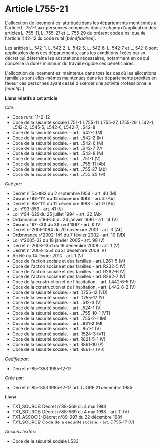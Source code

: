# Article L755-21

L'allocation de logement est attribuée dans les départements mentionnés à l'article L. 751-1 aux personnes comprises dans le
champ d'application des articles L. 755-11, L. 755-27 et L. 755-29 du présent code ainsi que de l'article 1142-12 du code
rural [*bénéficiaires*]. 

Les articles L. 542-1, L. 542-2, L. 542-5, L. 542-6, L. 542-7 et L. 542-8 sont applicables dans ces départements, dans les
conditions fixées par un décret qui détermine les adaptations nécessaires, notamment en ce qui concerne la durée minimum du
travail exigible des bénéficiaires. 

L'allocation de logement est maintenue dans tous les cas où les allocations familiales sont elles-mêmes maintenues dans les
départements précités en faveur des personnes ayant cessé d'exercer une activité professionnelle [*inactifs.*]

**Liens relatifs à cet article**

_Cite_:

  - Code rural 1142-12
  - Code de la sécurité sociale L751-1, L755-11, L755-27, L755-29, L542-1, L542-2, L545-5, L542-6, L542-7, L542-8
  - Code de la sécurité sociale. - art. L542-1 (M)
  - Code de la sécurité sociale. - art. L542-2 (M)
  - Code de la sécurité sociale. - art. L542-6 (M)
  - Code de la sécurité sociale. - art. L542-7 (V)
  - Code de la sécurité sociale. - art. L542-8 (M)
  - Code de la sécurité sociale. - art. L751-1 (V)
  - Code de la sécurité sociale. - art. L755-11 (Ab)
  - Code de la sécurité sociale. - art. L755-27 (Ab)
  - Code de la sécurité sociale. - art. L755-29 (M)

_Cité par_:

  - Décret n°54-883 du 2 septembre 1954 - art. 40 (M)
  - Décret n°88-1111 du 12 décembre 1988 - art. 8 (Ab)
  - Décret n°88-1111 du 12 décembre 1988 - art. 9 (Ab)
  - Loi n°93-859 - art. 41 (V)
  - Loi n°94-629 du 25 juillet 1994 - art. 22 (Ab)
  - Ordonnance n°96-50 du 24 janvier 1996 - art. 14 (V)
  - Décret n°97-426 du 28 avril 1997 - art. 6 (V)
  - Décret n°2001-1084 du 20 novembre 2001 - art. 3 (Ab)
  - Ordonnance n°2002-149 du 7 février 2002 - art. 10 (VD)
  - Loi n°2005-32 du 18 janvier 2005 - art. 98 (V)
  - Décret n°2008-1351 du 19 décembre 2008 - art. 1 (V)
  - Décret n°2008-1554 du 31 décembre 2008 (V)
  - Arrêté du 14 février 2013 - art. 1 (V)
  - Code de l'action sociale et des familles - art. L261-5 (M)
  - Code de l'action sociale et des familles - art. R232-5 (V)
  - Code de l'action sociale et des familles - art. R262-6 (V)
  - Code de l'action sociale et des familles - art. R262-7 (V)
  - Code de la construction et de l'habitation. - art. L442-6-5 (V)
  - Code de la construction et de l'habitation. - art. L442-8-2 (V)
  - Code de la sécurité sociale. - art. D755-12 (VD)
  - Code de la sécurité sociale. - art. D755-17 (V)
  - Code de la sécurité sociale. - art. L512-3 (V)
  - Code de la sécurité sociale. - art. L524-1 (V)
  - Code de la sécurité sociale. - art. L755-10-1 (VT)
  - Code de la sécurité sociale. - art. L755-2-1 (M)
  - Code de la sécurité sociale. - art. L831-2 (M)
  - Code de la sécurité sociale. - art. L851-1 (V)
  - Code de la sécurité sociale. - art. R524-3 (VT)
  - Code de la sécurité sociale. - art. R821-5-1 (V)
  - Code de la sécurité sociale. - art. R861-10 (V)
  - Code de la sécurité sociale. - art. R861-7 (VD)

_Codifié par_:

  - Décret n°85-1353 1985-12-17

_Créé par_:

  - Décret n°85-1353 1985-12-17 art. 1 JORF 21 décembre 1985

**Liens**:

  - TXT_SOURCE: Décret n°88-569 du 4 mai 1988
  - TXT_SOURCE: Décret n°88-569 du 4 mai 1988 - art. 11 (V)
  - TXT_ASSOCIE: Décret n°89-997 du 22 décembre 1989
  - TXT_SOURCE: Code de la sécurité sociale. - art. D755-17 (V)

_Anciens textes_:

  - Code de la sécurité sociale L533
